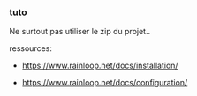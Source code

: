 ### tuto

Ne surtout pas utiliser le zip du projet..

ressources:
* https://www.rainloop.net/docs/installation/

* https://www.rainloop.net/docs/configuration/
